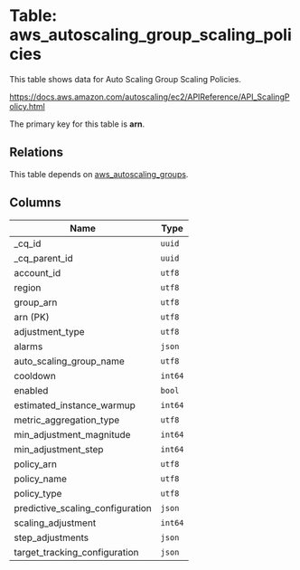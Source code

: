 # Table: aws_autoscaling_group_scaling_policies

This table shows data for Auto Scaling Group Scaling Policies.

https://docs.aws.amazon.com/autoscaling/ec2/APIReference/API_ScalingPolicy.html

The primary key for this table is **arn**.

## Relations

This table depends on [aws_autoscaling_groups](aws_autoscaling_groups.md).

## Columns

| Name          | Type          |
| ------------- | ------------- |
|_cq_id|`uuid`|
|_cq_parent_id|`uuid`|
|account_id|`utf8`|
|region|`utf8`|
|group_arn|`utf8`|
|arn (PK)|`utf8`|
|adjustment_type|`utf8`|
|alarms|`json`|
|auto_scaling_group_name|`utf8`|
|cooldown|`int64`|
|enabled|`bool`|
|estimated_instance_warmup|`int64`|
|metric_aggregation_type|`utf8`|
|min_adjustment_magnitude|`int64`|
|min_adjustment_step|`int64`|
|policy_arn|`utf8`|
|policy_name|`utf8`|
|policy_type|`utf8`|
|predictive_scaling_configuration|`json`|
|scaling_adjustment|`int64`|
|step_adjustments|`json`|
|target_tracking_configuration|`json`|